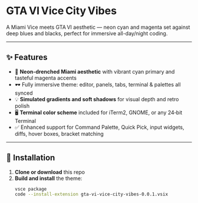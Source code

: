 # GTA VI Vice City Vibes

A Miami Vice meets GTA VI aesthetic — neon cyan and magenta set against deep blues and blacks, perfect for immersive all-day/night coding.

---

## ✨ Features

- 🎨 **Neon-drenched Miami aesthetic** with vibrant cyan primary and tasteful magenta accents  
- 🕶️ Fully immersive theme: editor, panels, tabs, terminal & palettes all synced  
- 💡 **Simulated gradients and soft shadows** for visual depth and retro polish  
- 🖥️ **Terminal color scheme** included for iTerm2, GNOME, or any 24‑bit Terminal  
- ✅ Enhanced support for Command Palette, Quick Pick, input widgets, diffs, hover boxes, bracket matching

---

## 🚀 Installation

1. **Clone or download** this repo  
2. **Build and install** the theme:
   ```bash
   vsce package
   code --install-extension gta‑vi‑vice‑city‑vibes‑0.0.1.vsix
